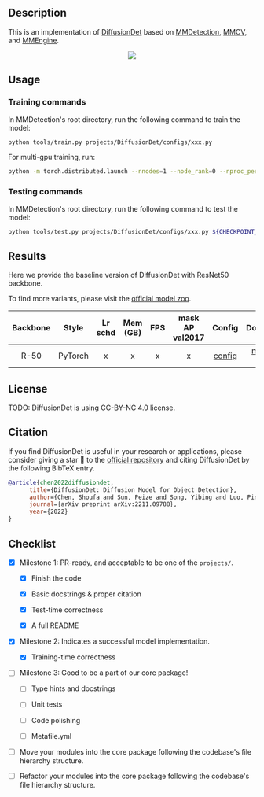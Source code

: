 ## Description

This is an implementation of [DiffusionDet](https://github.com/ShoufaChen/DiffusionDet) based on [MMDetection](https://github.com/open-mmlab/mmdetection/tree/3.x), [MMCV](https://github.com/open-mmlab/mmcv), and [MMEngine](https://github.com/open-mmlab/mmengine).

<center>
<img src="https://user-images.githubusercontent.com/48282753/211472911-c84d658a-952b-4608-8b91-9ac932cbf2e2.png">
</center>

## Usage

<!-- For a typical model, this section should contain the commands for training and testing. You are also suggested to dump your environment specification to env.yml by `conda env export > env.yml`. -->

### Training commands

In MMDetection's root directory, run the following command to train the model:

```bash
python tools/train.py projects/DiffusionDet/configs/xxx.py
```

For multi-gpu training, run:

```bash
python -m torch.distributed.launch --nnodes=1 --node_rank=0 --nproc_per_node=${NUM_GPUS} --master_port=29506 --master_addr="127.0.0.1" tools/train.py projects/DiffusionDet/configs/xxx.py
```

### Testing commands

In MMDetection's root directory, run the following command to test the model:

```bash
python tools/test.py projects/DiffusionDet/configs/xxx.py ${CHECKPOINT_PATH}
```

## Results

Here we provide the baseline version of DiffusionDet with ResNet50 backbone.

To find more variants, please visit the [official model zoo](https://github.com/ShoufaChen/DiffusionDet#models).

| Backbone |  Style  | Lr schd | Mem (GB) | FPS | mask AP val2017 |    Config    |         Download         |
| :------: | :-----: | :-----: | :------: | :-: | :-------------: | :----------: | :----------------------: |
|   R-50   | PyTorch |    x    |    x     |  x  |        x        | [config](<>) | [model](<>) \| [log](<>) |

## License

TODO: DiffusionDet is using CC-BY-NC 4.0 license.

## Citation

If you find DiffusionDet is useful in your research or applications, please consider giving a star 🌟 to the [official repository](https://github.com/ShoufaChen/DiffusionDet) and citing DiffusionDet by the following BibTeX entry.

```BibTeX
@article{chen2022diffusiondet,
      title={DiffusionDet: Diffusion Model for Object Detection},
      author={Chen, Shoufa and Sun, Peize and Song, Yibing and Luo, Ping},
      journal={arXiv preprint arXiv:2211.09788},
      year={2022}
}
```

## Checklist

<!-- Here is a checklist illustrating a usual development workflow of a successful project, and also serves as an overview of this project's progress. The PIC (person in charge) or contributors of this project should check all the items that they believe have been finished, which will further be verified by codebase maintainers via a PR.
OpenMMLab's maintainer will review the code to ensure the project's quality. Reaching the first milestone means that this project suffices the minimum requirement of being merged into 'projects/'. But this project is only eligible to become a part of the core package upon attaining the last milestone.
Note that keeping this section up-to-date is crucial not only for this project's developers but the entire community, since there might be some other contributors joining this project and deciding their starting point from this list. It also helps maintainers accurately estimate time and effort on further code polishing, if needed.
A project does not necessarily have to be finished in a single PR, but it's essential for the project to at least reach the first milestone in its very first PR. -->

- [x] Milestone 1: PR-ready, and acceptable to be one of the `projects/`.

  - [x] Finish the code

    <!-- The code's design shall follow existing interfaces and convention. For example, each model component should be registered into `mmdet.registry.MODELS` and configurable via a config file. -->

  - [x] Basic docstrings & proper citation

    <!-- Each major object should contain a docstring, describing its functionality and arguments. If you have adapted the code from other open-source projects, don't forget to cite the source project in docstring and make sure your behavior is not against its license. Typically, we do not accept any code snippet under GPL license. [A Short Guide to Open Source Licenses](https://medium.com/nationwide-technology/a-short-guide-to-open-source-licenses-cf5b1c329edd) -->

  - [x] Test-time correctness

    <!-- If you are reproducing the result from a paper, make sure your model's inference-time performance matches that in the original paper. The weights usually could be obtained by simply renaming the keys in the official pre-trained weights. This test could be skipped though, if you are able to prove the training-time correctness and check the second milestone. -->

  - [x] A full README

    <!-- As this template does. -->

- [x] Milestone 2: Indicates a successful model implementation.

  - [x] Training-time correctness

    <!-- If you are reproducing the result from a paper, checking this item means that you should have trained your model from scratch based on the original paper's specification and verified that the final result matches the report within a minor error range. -->

- [ ] Milestone 3: Good to be a part of our core package!

  - [ ] Type hints and docstrings

    <!-- Ideally *all* the methods should have [type hints](https://www.pythontutorial.net/python-basics/python-type-hints/) and [docstrings](https://google.github.io/styleguide/pyguide.html#381-docstrings). [Example](https://github.com/open-mmlab/mmdetection/blob/5b0d5b40d5c6cfda906db7464ca22cbd4396728a/mmdet/datasets/transforms/transforms.py#L41-L169) -->

  - [ ] Unit tests

    <!-- Unit tests for each module are required. [Example](https://github.com/open-mmlab/mmdetection/blob/5b0d5b40d5c6cfda906db7464ca22cbd4396728a/tests/test_datasets/test_transforms/test_transforms.py#L35-L88) -->

  - [ ] Code polishing

    <!-- Refactor your code according to reviewer's comment. -->

  - [ ] Metafile.yml

    <!-- It will be parsed by MIM and Inferencer. [Example](https://github.com/open-mmlab/mmdetection/blob/3.x/configs/faster_rcnn/metafile.yml) -->

- [ ] Move your modules into the core package following the codebase's file hierarchy structure.

  <!-- In particular, you may have to refactor this README into a standard one. [Example](https://github.com/open-mmlab/mmdetection/blob/3.x/configs/faster_rcnn/README.md) -->

- [ ] Refactor your modules into the core package following the codebase's file hierarchy structure.
